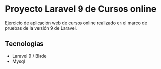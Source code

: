 # Proyecto Laravel 9 de Cursos online

Ejercicio de aplicación web de cursos online realizado en el marco de pruebas de la versión 9 de Laravel.

## Tecnologías

- Laravel 9 / Blade
- Mysql
